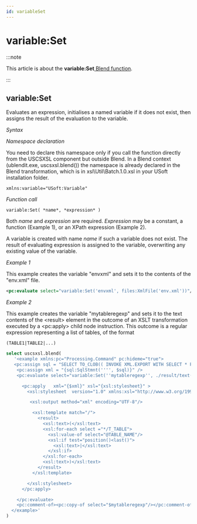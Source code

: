 ```yaml
---
id: variableSet
---
```


# variable:Set




:::note

This article is about the **variable:Set**[ Blend function](/docs/Repositories/Blend_functions).

:::

## **variable:Set**

Evaluates an expression, initialises a named variable if it does not exist, then assigns the result of the evaluation to the variable.

*Syntax*

*Namespace declaration*

You need to declare this namespace only if you call the function directly from the USCSXSL component but outside Blend. In a Blend context (ublendit.exe, uscsxsl.blend()) the namespace is already declared in the Blend transformation, which is in xsl\\Util\\Batch.1.0.xsl in your USoft installation folder.

```
xmlns:variable="USoft:Variable"
```

*Function call*

```
variable:Set( *name*, *expression* )
```

Both *name* and *expression* are required. *Expression* may be a constant, a function (Example 1), or an XPath expression (Example 2).

A variable is created with name *name* if such a variable does not exist. The result of evaluating expression is assigned to the variable, overwriting any existing value of the variable.

*Example 1*

This example creates the variable "envxml" and sets it to the contents of the "env.xml" file.

```xml
<pc:evaluate select="variable:Set('envxml', files:XmlFile('env.xml'))"/>
```

*Example 2*

This example creates the variable "mytableregexp" and sets it to the text contents of the \<result> element in the outcome of an XSLT transformation executed by a \<pc:apply> child node instruction. This outcome is a regular expression representing a list of tables, of the format

```
(TABLE1|TABLE2|...)
```

```sql
select uscsxsl.blend(
   '<example xmlns:pc="Processing.Command" pc:hideme="true">
   <pc:assign sql = "SELECT TO_CLOB(( INVOKE XML.EXPORT WITH SELECT * FROM T_TABLE ))" />
    <pc:assign xml = "{sql:SqlStmnt('''', $sql)}" />
    <pc:evaluate select="variable:Set(''mytableregexp'', ./result/text())">

      <pc:apply   xml="{$xml}" xsl="{xsl:stylesheet}" >
        <xsl:stylesheet  version="1.0" xmlns:xsl="http://www.w3.org/1999/XSL/Transform">

         <xsl:output method="xml" encoding="UTF-8"/>

          <xsl:template match="/">
            <result>
              <xsl:text>(</xsl:text>
              <xsl:for-each select ="*/T_TABLE">
                <xsl:value-of select="@TABLE_NAME"/>
                <xsl:if test="position()<last()">
                  <xsl:text>|</xsl:text>
                </xsl:if>
              </xsl:for-each>
              <xsl:text>)</xsl:text>
            </result>
          </xsl:template>

        </xsl:stylesheet>
      </pc:apply>

    </pc:evaluate>
    <pc:comment-of><pc:copy-of select="$mytableregexp"/></pc:comment-of>  
  </example>'
)
```

 